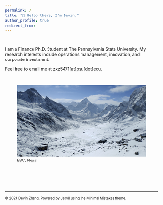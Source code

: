 ```yaml
---
permalink: /
title: "👋 Hello there, I’m Devin."
author_profile: true
redirect_from: 
---
```


<br> <!-- Adds a line space before the introduction -->

I am a Finance Ph.D. Student at The Pennsylvania State University. My research interests include operations management, innovation, and corporate investment. 

Feel free to email me at zxz5471[at]psu[dot]edu.

<br> <!-- Adds a line space before the introduction -->


<figure style="text-align: left; max-width: 100%;">
  <img src="/images/mountain.png" alt="mountains" width="700px">
  <figcaption style="font-size: 0.9em; margin-top: 2px; text-align: left;">EBC, Nepal</figcaption> 
</figure>

<br><br><br><br>



------
<p style="font-size: 0.8em; text-decoration: none; color: inherit;">
  © 2024 Devin Zhang. Powered by <a href="https://jekyllrb.com/" style="text-decoration: none; color: inherit;">Jekyll</a> using the <a href="https://mmistakes.github.io/minimal-mistakes/docs/configuration/" style="text-decoration: none; color: inherit;">Minimal Mistakes theme</a>.
</p>
